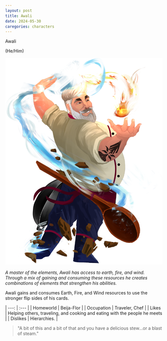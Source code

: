 ```yaml
---
layout: post
title: Awali
date: 2024-05-30
caregories: characters
---
```

Awali

(He/Him)

![Full body portrait of Awali](/assets/images/2024-05-30-awali/awali.png)

*A master of the elements, Awali has access to earth, fire, and wind. Through a mix of gaining and consuming these resources he creates combinations of elements that strengthen his abilities.*

Awali gains and consumes Earth, Fire, and Wind resources to use the stronger flip sides of his cards.

| ---: | :--- |
| Homeworld  | Beija-Flor |
| Occupation | Traveler, Chef |
| Likes      | Helping others, traveling, and cooking and eating with the people he meets |
| Dislikes   | Hierarchies. |

> "A bit of this and a bit of that and you have a delicious stew…or a blast of steam."
